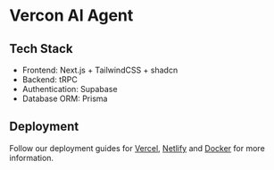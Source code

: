 # Vercon AI Agent

## Tech Stack
- Frontend: Next.js + TailwindCSS + shadcn
- Backend: tRPC
- Authentication: Supabase
- Database ORM: Prisma

## Deployment
Follow our deployment guides for [Vercel](https://create.t3.gg/en/deployment/vercel), [Netlify](https://create.t3.gg/en/deployment/netlify) and [Docker](https://create.t3.gg/en/deployment/docker) for more information.
